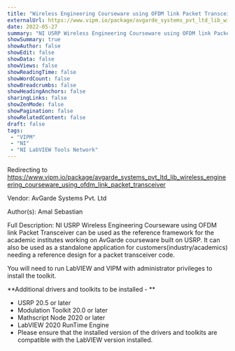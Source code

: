 ```yaml
---
title: "Wireless Engineering Courseware using OFDM link Packet Transceiver"
externalUrl: https://www.vipm.io/package/avgarde_systems_pvt_ltd_lib_wireless_engineering_courseware_using_ofdm_link_packet_transceiver
date: 2022-05-27
summary: "NI USRP Wireless Engineering Courseware using OFDM link Packet Transceiver can be used as the reference framework for the academic institutes working on AvGarde courseware built on USRP. It can also be used as a standalone application for customers(industry/academics) needing a reference design for a packet transceiver code."
showSummary: true
showAuthor: false
showEdit: false
showData: false
showViews: false
showReadingTime: false
showWordCount: false
showBreadcrumbs: false
showHeadingAnchors: false
sharingLinks: false
showZenMode: false
showPagination: false
showRelatedContent: false
draft: false
tags:
 - "VIPM"
 - "NI"
 - "NI LabVIEW Tools Network"
---
```


Redirecting to https://www.vipm.io/package/avgarde_systems_pvt_ltd_lib_wireless_engineering_courseware_using_ofdm_link_packet_transceiver

Vendor: AvGarde Systems Pvt. Ltd

Author(s): Amal Sebastian
 
Full Description:
NI USRP Wireless Engineering Courseware using OFDM link Packet Transceiver can be used as the reference framework for the academic institutes working on AvGarde courseware built on USRP. It can also be used as a standalone application for customers(industry/academics) needing a reference design for a packet transceiver code.

You will need to run LabVIEW and VIPM with administrator privileges to install the toolkit.

**Additional drivers and toolkits to be installed - **
- USRP 20.5 or later
- Modulation Toolkit 20.0 or later
- Mathscript Node 2020 or later
- LabVIEW 2020 RunTime Engine
- Please ensure that the installed version of the drivers and toolkits are compatible with the LabVIEW version installed.